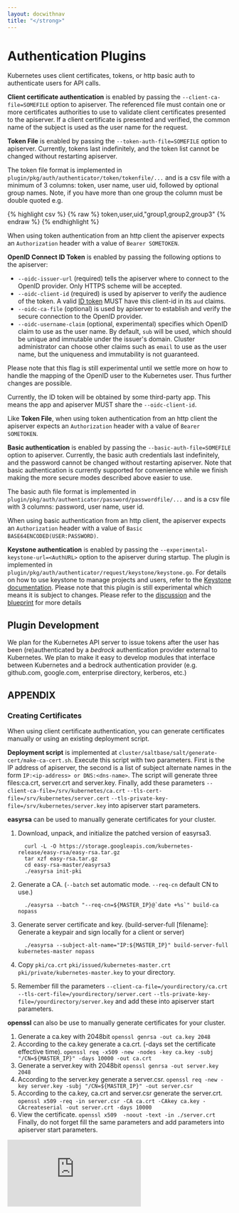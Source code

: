 ```yaml
---
layout: docwithnav
title: "</strong>"
---
```

<!-- BEGIN MUNGE: UNVERSIONED_WARNING -->


<!-- END MUNGE: UNVERSIONED_WARNING -->

# Authentication Plugins

Kubernetes uses client certificates, tokens, or http basic auth to authenticate users for API calls.

**Client certificate authentication** is enabled by passing the `--client-ca-file=SOMEFILE`
option to apiserver. The referenced file must contain one or more certificates authorities
to use to validate client certificates presented to the apiserver. If a client certificate
is presented and verified, the common name of the subject is used as the user name for the
request.

**Token File** is enabled by passing the `--token-auth-file=SOMEFILE` option
to apiserver.  Currently, tokens last indefinitely, and the token list cannot
be changed without restarting apiserver.

The token file format is implemented in `plugin/pkg/auth/authenticator/token/tokenfile/...`
and is a csv file with a minimum of 3 columns: token, user name, user uid, followed by
optional group names. Note, if you have more than one group the column must be double quoted e.g.

{% highlight csv %}
{% raw %}
token,user,uid,"group1,group2,group3"
{% endraw %}
{% endhighlight %}

When using token authentication from an http client the apiserver expects an `Authorization`
header with a value of `Bearer SOMETOKEN`.

**OpenID Connect ID Token** is enabled by passing the following options to the apiserver:
- `--oidc-issuer-url` (required) tells the apiserver where to connect to the OpenID provider. Only HTTPS scheme will be accepted.
- `--oidc-client-id` (required) is used by apiserver to verify the audience of the token.
A valid [ID token](http://openid.net/specs/openid-connect-core-1_0.html#IDToken) MUST have this
client-id in its `aud` claims.
- `--oidc-ca-file` (optional) is used by apiserver to establish and verify the secure connection
to the OpenID provider.
- `--oidc-username-claim` (optional, experimental) specifies which OpenID claim to use as the user name. By default, `sub`
will be used, which should be unique and immutable under the issuer's domain. Cluster administrator can
choose other claims such as `email` to use as the user name, but the uniqueness and immutability is not guaranteed.

Please note that this flag is still experimental until we settle more on how to handle the mapping of the OpenID user to the Kubernetes user. Thus further changes are possible.

Currently, the ID token will be obtained by some third-party app. This means the app and apiserver
MUST share the `--oidc-client-id`.

Like **Token File**, when using token authentication from an http client the apiserver expects
an `Authorization` header with a value of `Bearer SOMETOKEN`.

**Basic authentication** is enabled by passing the `--basic-auth-file=SOMEFILE`
option to apiserver. Currently, the basic auth credentials last indefinitely,
and the password cannot be changed without restarting apiserver. Note that basic
authentication is currently supported for convenience while we finish making the
more secure modes described above easier to use.

The basic auth file format is implemented in `plugin/pkg/auth/authenticator/password/passwordfile/...`
and is a csv file with 3 columns: password, user name, user id.

When using basic authentication from an http client, the apiserver expects an `Authorization` header
with a value of `Basic BASE64ENCODED(USER:PASSWORD)`.

**Keystone authentication** is enabled by passing the `--experimental-keystone-url=<AuthURL>`
option to the apiserver during startup. The plugin is implemented in
`plugin/pkg/auth/authenticator/request/keystone/keystone.go`.
For details on how to use keystone to manage projects and users, refer to the
[Keystone documentation](http://docs.openstack.org/developer/keystone/). Please note that
this plugin is still experimental which means it is subject to changes.
Please refer to the [discussion](https://github.com/kubernetes/kubernetes/pull/11798#issuecomment-129655212)
and the [blueprint](https://github.com/kubernetes/kubernetes/issues/11626) for more details

## Plugin Development

We plan for the Kubernetes API server to issue tokens
after the user has been (re)authenticated by a *bedrock* authentication
provider external to Kubernetes.  We plan to make it easy to develop modules
that interface between Kubernetes and a bedrock authentication provider (e.g.
github.com, google.com, enterprise directory, kerberos, etc.)

## APPENDIX

### Creating Certificates

When using client certificate authentication, you can generate certificates manually or
using an existing deployment script.

**Deployment script** is implemented at
`cluster/saltbase/salt/generate-cert/make-ca-cert.sh`.
Execute this script with two parameters. First is the IP address of apiserver, the second is
a list of subject alternate names in the form `IP:<ip-address> or DNS:<dns-name>`.
The script will generate three files:ca.crt, server.crt and server.key.
Finally, add these parameters
`--client-ca-file=/srv/kubernetes/ca.crt`
`--tls-cert-file=/srv/kubernetes/server.cert`
`--tls-private-key-file=/srv/kubernetes/server.key`
into apiserver start parameters.

**easyrsa** can be used to manually generate certificates for your cluster.

1.  Download, unpack, and initialize the patched version of easyrsa3.

          curl -L -O https://storage.googleapis.com/kubernetes-release/easy-rsa/easy-rsa.tar.gz
          tar xzf easy-rsa.tar.gz
          cd easy-rsa-master/easyrsa3
          ./easyrsa init-pki
1.  Generate a CA. (`--batch` set automatic mode. `--req-cn` default CN to use.)

          ./easyrsa --batch "--req-cn=${MASTER_IP}@`date +%s`" build-ca nopass
1.  Generate server certificate and key.
    (build-server-full [filename]: Generate a keypair and sign locally for a client or server)

          ./easyrsa --subject-alt-name="IP:${MASTER_IP}" build-server-full kubernetes-master nopass
1.  Copy `pki/ca.crt`  `pki/issued/kubernetes-master.crt`
    `pki/private/kubernetes-master.key` to your directory.
1.  Remember fill the parameters
    `--client-ca-file=/yourdirectory/ca.crt`
    `--tls-cert-file=/yourdirectory/server.cert`
    `--tls-private-key-file=/yourdirectory/server.key`
    and add these into apiserver start parameters.

**openssl** can also be use to manually generate certificates for your cluster.

1.  Generate a ca.key with 2048bit
    `openssl genrsa -out ca.key 2048`
1.  According to the ca.key generate a ca.crt.  (-days set the certificate effective time).
    `openssl req -x509 -new -nodes -key ca.key -subj "/CN=${MASTER_IP}" -days 10000 -out ca.crt`
1.  Generate a server.key with 2048bit
    `openssl genrsa -out server.key 2048`
1.  According to the server.key generate a server.csr.
    `openssl req -new -key server.key -subj "/CN=${MASTER_IP}" -out server.csr`
1.  According to the ca.key, ca.crt and server.csr generate the server.crt.
    `openssl x509 -req -in server.csr -CA ca.crt -CAkey ca.key -CAcreateserial -out server.crt
    -days 10000`
1.  View the certificate.
    `openssl x509  -noout -text -in ./server.crt`
    Finally, do not forget fill the same parameters and add parameters into apiserver start parameters.

<!-- BEGIN MUNGE: GENERATED_ANALYTICS -->
[![Analytics](https://kubernetes-site.appspot.com/UA-36037335-10/GitHub/docs/admin/authentication.md?pixel)]()
<!-- END MUNGE: GENERATED_ANALYTICS -->

